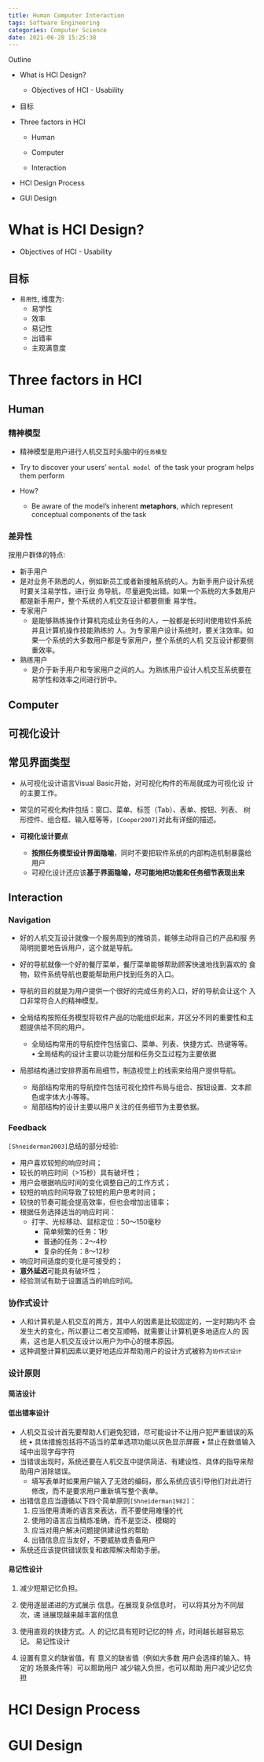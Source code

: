 ```yaml
---
title: Human Computer Interaction
tags: Software Engineering
categories: Computer Science
date: 2021-06-28 15:25:38
---
```



Outline

* What is HCI Design? 

  * Objectives of HCI - Usability

* 目标
* Three factors in HCI 

  * Human 

  * Computer 
  * Interaction

* HCI Design Process

* GUI Design

<!--more-->

# What is HCI Design? 

* Objectives of HCI - Usability



## 目标

* `易用性`, 维度为:
  * 易学性
  * 效率
  * 易记性
  * 出错率
  * 主观满意度

# Three factors in HCI 

## Human 

### 精神模型

* 精神模型是用户进行人机交互时头脑中的`任务模型`

* Try to discover your users’ `mental model `of the task your program helps them perform
* How?
  * Be aware of the model’s inherent **metaphors**, which represent conceptual components of the task

### 差异性

按用户群体的特点: 

*  新⼿⽤户
  * 是对业务不熟悉的⼈，例如新员⼯或者新接触系统的⼈。为新⼿⽤户设计系统时要关注易学性，进⾏业 务导航，尽量避免出错。如果⼀个系统的⼤多数⽤户都是新⼿⽤户，整个系统的⼈机交互设计都要侧重 易学性。
* 专家⽤户
  * 是能够熟练操作计算机完成业务任务的⼈，⼀般都是⻓时间使⽤软件系统并且计算机操作技能熟练的 ⼈。为专家⽤户设计系统时，要关注效率。如果⼀个系统的⼤多数⽤户都是专家⽤户，整个系统的⼈机 交互设计都要侧重效率。
* 熟练⽤户 
  * 是介于新⼿⽤户和专家⽤户之间的⼈。为熟练⽤户设计⼈机交互系统要在易学性和效率之间进⾏折中。

## Computer 

## 可视化设计

## 常见界面类型

* 从可视化设计语⾔Visual Basic开始，对可视化构件的布局就成为可视化设 计的主要⼯作。
* 常⻅的可视化构件包括：窗⼝、菜单、标签（Tab）、表单、按钮、列表、 树形控件、组合框、输⼊框等等，`[Cooper2007]`对此有详细的描述。

* **可视化设计要点**
  * **按照任务模型设计界⾯隐喻**，同时不要把软件系统的内部构造机制暴露给⽤户
  * 可视化设计还应该**基于界⾯隐喻，尽可能地把功能和任务细节表现出来**



## Interaction

### Navigation
* 好的⼈机交互设计就像⼀个服务周到的推销员，能够主动将⾃⼰的产品和服 务简明扼要地告诉⽤户，这个就是导航。
* 好的导航就像⼀个好的餐厅菜单，餐厅菜单能够帮助顾客快速地找到喜欢的 ⻝物，软件系统导航也要能帮助⽤户找到任务的⼊⼝。
* 导航的⽬的就是为⽤户提供⼀个很好的完成任务的⼊⼝，好的导航会让这个 ⼊⼝⾮常符合⼈的精神模型。



* 全局结构按照任务模型将软件产品的功能组织起来，并区分不同的重要性和主题提供给不同的⽤户。
  * 全局结构常⽤的导航控件包括窗⼝、菜单、列表、快捷⽅式、热键等等。 • 全局结构的设计主要以功能分层和任务交互过程为主要依据
* 局部结构通过安排界⾯布局细节，制造视觉上的线索来给⽤户提供导航。
  * 局部结构常⽤的导航控件包括可视化控件布局与组合、按钮设置、⽂本颜⾊或字体⼤⼩等等。
  * 局部结构的设计主要以⽤户关注的任务细节为主要依据。



### Feedback

`[Shneiderman2003]`总结的部分经验: 

* ⽤户喜欢较短的响应时间； 
* 较⻓的响应时间（>15秒）具有破坏性； 
* ⽤户会根据响应时间的变化调整⾃⼰的⼯作⽅式； 
* 较短的响应时间导致了较短的⽤户思考时间； 
* 较快的节奏可能会提⾼效率，但也会增加出错率； 
* 根据任务选择适当的响应时间： 
  * 打字、光标移动、⿏标定位：50～150毫秒 
    * 简单频繁的任务：1秒 
    * 普通的任务：2～4秒 
    * 复杂的任务：8～12秒
* 响应时间适度的变化是可接受的； 
* **意外延迟**可能具有破坏性； 
* 经验测试有助于设置适当的响应时间。



### 协作式设计
* ⼈和计算机是⼈机交互的两⽅，其中⼈的因素是⽐较固定的，⼀定时期内不 会发⽣⼤的变化，所以要让⼆者交互顺畅，就需要让计算机更多地适应⼈的 因素，这也是⼈机交互设计以⽤户为中⼼的根本原因。
* 这种调整计算机因素以更好地适应并帮助⽤户的设计⽅式被称为`协作式设计`

### 设计原则

#### 简洁设计



#### 低出错率设计
* ⼈机交互设计⾸先要帮助⼈们避免犯错，尽可能设计不让⽤户犯严重错误的系统 • 具体措施包括将不适当的菜单选项功能以灰⾊显示屏蔽 • 禁⽌在数值输⼊域中出现字⺟字符
* 当错误出现时，系统还要在⼈机交互中提供简洁、有建设性、具体的指导来帮助⽤户消除错误。 
  * 填写表单时如果⽤户输⼊了⽆效的编码，那么系统应该引导他们对此进⾏修改，⽽不是要求⽤户重新填写整个表单。
* 出错信息应当遵循以下四个简单原则`[Shneiderman1982]`： 
  1. 应当使⽤清晰的语⾔来表达，⽽不要使⽤难懂的代
  2. 使⽤的语⾔应当精炼准确，⽽不是空泛、模糊的 
  3. 应当对⽤户解决问题提供建设性的帮助
  4. 出错信息应当友好，不要威胁或责备⽤户
* 系统还应该提供错误恢复和故障解决帮助⼿册。

#### 易记性设计

1. 减少短期记忆负担。
2. 使⽤逐层递进的⽅式展示 信息。在展现复杂信息时， 可以将其分为不同层次，递 进展现越来越丰富的信息

3. 使⽤直观的快捷⽅式。⼈ 的记忆具有短时记忆的特 点，时间越⻓越容易忘记。
   易记性设计
4. 设置有意义的缺省值。有 意义的缺省值（例如⼤多数 ⽤户会选择的输⼊、特定的 场景条件等）可以帮助⽤户 减少输⼊负担，也可以帮助 ⽤户减少记忆负担



# HCI Design Process

# GUI Design
